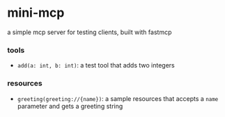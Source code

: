 # mini-mcp
a simple mcp server for testing clients, built with fastmcp


### tools
- `add(a: int, b: int)`: a test tool that adds two integers

### resources
- `greeting(greeting://{name})`: a sample resources that accepts a `name` parameter and gets a greeting string
